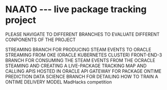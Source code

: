 # NAATO --- live package tracking project

PLEASE NAVIGATE TO DIFFERENT BRANCHES TO EVALUATE DIFFERENT CONPONENTS OF THE PROJECT

STREAMING BRANCH FOR PRODUCING STEAM EVENTS TO ORACLE STREAMING FROM OKE (ORACLE KUBERNETES CLUSTER)
FRONT-END-3 BRANCH FOR CONSUMING THE STEAM EVENTS FROM THE OCRACLE STEAMING AND CREATING A LIVE-PACKAGE TRACKING MAP AND CALLING APIS HOSTED IN ORACLE API GATEWAY FOR PACKAGE ONTIME PREDICTION
DATA SCIENCE BRANCH FOR DETAILING HOW TO TRAIN A ONTIME DELIVERY MODEL
MadHacks competition